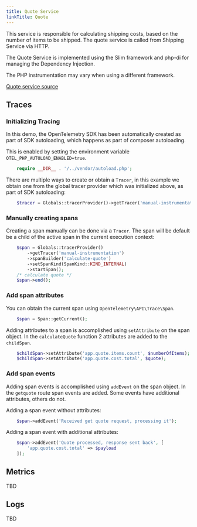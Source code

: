 ```yaml
---
title: Quote Service
linkTitle: Quote
---
```


This service is responsible for calculating shipping costs, based on
the number of items to be shipped. The quote service is called from
Shipping Service via HTTP.

The Quote Service is implemented using the Slim framework and
php-di for managing the Dependency Injection.

The PHP instrumentation may vary when using a different framework.

[Quote service source](https://github.com/open-telemetry/opentelemetry-demo/blob/main/src/quoteservice/)

## Traces

### Initializing Tracing

In this demo, the OpenTelemetry SDK has been automatically created as part
of SDK autoloading, which happens as part of composer autoloading.

This is enabled by setting the environment variable `OTEL_PHP_AUTOLOAD_ENABLED=true`.

```php
    require __DIR__ . '/../vendor/autoload.php';
```

There are multiple ways to create or obtain a `Tracer`, in this example we
obtain one from the global tracer provider which was initialized above, as
part of SDK autoloading:

```php
    $tracer = Globals::tracerProvider()->getTracer('manual-instrumentation');
```

### Manually creating spans

Creating a span manually can be done via a `Tracer`. The span will be default
be a child of the active span in the current execution context:

```php
    $span = Globals::tracerProvider()
        ->getTracer('manual-instrumentation')
        ->spanBuilder('calculate-quote')
        ->setSpanKind(SpanKind::KIND_INTERNAL)
        ->startSpan();
    /* calculate quote */
    $span->end();
```

### Add span attributes

You can obtain the current span using `OpenTelemetry\API\Trace\Span`.

```php
    $span = Span::getCurrent();
```

Adding attributes to a span is accomplished using `setAttribute` on the span
object. In the `calculateQuote` function 2 attributes are added to the `childSpan`.

```php
    $childSpan->setAttribute('app.quote.items.count', $numberOfItems);
    $childSpan->setAttribute('app.quote.cost.total', $quote);
```

### Add span events

Adding span events is accomplished using `addEvent` on the span object. In the
`getquote` route span events are added. Some events have
additional attributes, others do not.

Adding a span event without attributes:

```php
    $span->addEvent('Received get quote request, processing it');
```

Adding a span event with additional attributes:

```php
    $span->addEvent('Quote processed, response sent back', [
        'app.quote.cost.total' => $payload
    ]);
```

## Metrics

TBD

## Logs

TBD
